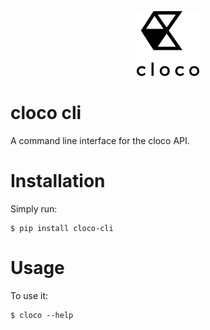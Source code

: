 <p align="center">
  <img src="https://raw.githubusercontent.com/cloudconfig/cloco-docs/master/source/images/logo.png" width="100" height="104" />
</p>

# cloco cli

A command line interface for the cloco API.

# Installation

Simply run:

    $ pip install cloco-cli


# Usage

To use it:

    $ cloco --help
